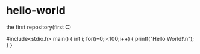 # hello-world
the first repository(first C)

#include<stdio.h>
main()
{
  int i;
  for(i=0;i<100;i++)
  {
  printf("Hello World!\n");
  }
}
